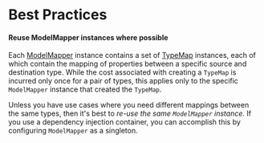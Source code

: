 # Best Practices

#### Reuse ModelMapper instances where possible

Each [ModelMapper](http://modelmapper.org/javadoc/org/modelmapper/ModelMapper.html) instance contains a set of [TypeMap](http://modelmapper.org/javadoc/org/modelmapper/TypeMap.html) instances, each of which contain the mapping of properties between a specific source and destination type. While the cost associated with creating a `TypeMap` is incurred only once for a pair of types, this applies only to the specific `ModelMapper` instance that created the `TypeMap`.

Unless you have use cases where you need different mappings between the same types, then it's best to _re-use the same `ModelMapper` instance_. If you use a dependency injection container, you can accomplish this by configuring `ModelMapper` as a singleton.